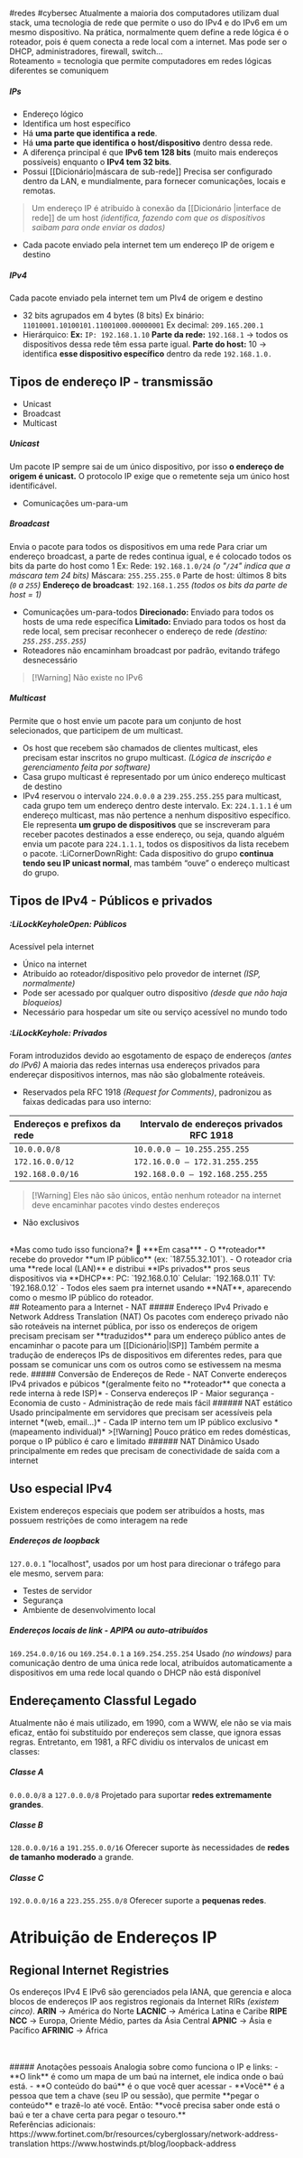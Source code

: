 #redes #cybersec 
Atualmente a maioria dos computadores utilizam dual stack, uma tecnologia de rede que permite o uso do IPv4 e do IPv6 em um mesmo dispositivo.
Na prática, normalmente quem define a rede lógica é o roteador, pois é quem conecta a rede local com a internet. Mas pode ser o DHCP, administradores, firewall, switch...
<br>
Roteamento = tecnologia que permite computadores em redes lógicas diferentes se comuniquem
##### IPs
- Endereço lógico
- Identifica um host específico
- Há **uma parte que identifica a rede**.
- Há **uma parte que identifica o host/dispositivo** dentro dessa rede.
- A diferença principal é que **IPv6 tem 128 bits** (muito mais endereços possíveis) enquanto o **IPv4 tem 32 bits**.
- Possui [[Dicionário|máscara de sub-rede]]
Precisa ser configurado dentro da LAN, e mundialmente, para fornecer comunicações, locais e remotas.
>Um endereço IP é atribuído à conexão da [[Dicionário |interface de rede]] de um host *(identifica, fazendo com que os dispositivos saibam para onde enviar os dados)*
  - Cada pacote enviado pela internet tem um endereço IP de origem e destino

##### IPv4
Cada  pacote enviado pela internet tem um PIv4 de origem e destino
- 32 bits agrupados em 4 bytes (8 bits)
Ex binário:  `11010001.10100101.11001000.00000001`
Ex decimal: `209.165.200.1`
- Hierárquico:
**Ex:** `IP: 192.168.1.10`
**Parte da rede:** `192.168.1` → todos os dispositivos dessa rede têm essa parte igual.
**Parte do host:** 10 → identifica **esse dispositivo específico** dentro da rede `192.168.1.0.`

## Tipos de endereço IP - transmissão
- Unicast
- Broadcast
- Multicast
##### Unicast
Um pacote IP sempre sai de um único dispositivo, por isso **o endereço de origem é unicast.**
O protocolo IP exige que o remetente seja um único host identificável.
- Comunicações um-para-um

##### Broadcast
Envia o pacote para todos os dispositivos em uma rede
Para criar um endereço broadcast, a parte de redes continua igual, e é colocado todos os bits da parte do host como 1
Ex: Rede: `192.168.1.0/24` *(o "`/24`" indica que a máscara tem 24 bits)*
Máscara: `255.255.255.0`
Parte de host: últimos 8 bits *(`0` a `255`)*
**Endereço de broadcast**: `192.168.1.255` *(todos os bits da parte de host = 1)*
- Comunicações um-para-todos
**Direcionado:** Enviado para todos os hosts de uma rede específica
**Limitado:** Enviado para todos os host da rede local, sem precisar reconhecer o endereço de rede *(destino: `255.255.255.255`)*
- Roteadores não encaminham broadcast por padrão, evitando tráfego desnecessário
>[!Warning] Não existe no IPv6

##### Multicast
Permite que o host envie um pacote para um conjunto de host selecionados, que participem de um multicast.
- Os host que recebem são chamados de clientes multicast, eles precisam estar inscritos no grupo multicast. *(Lógica de inscrição e gerenciamento feita por software)*
- Casa grupo multicast é representado por um único endereço multicast de destino
- IPv4 reservou o intervalo `224.0.0.0` a `239.255.255.255` para multicast, cada grupo tem um endereço dentro deste intervalo.
Ex: `224.1.1.1` é um endereço multicast, mas não pertence a nenhum dispositivo específico. Ele representa **um grupo de dispositivos** que se inscreveram para receber pacotes destinados a esse endereço, ou seja, quando alguém envia um pacote para `224.1.1.1`, todos os dispositivos da lista recebem o pacote.
:LiCornerDownRight: Cada dispositivo do grupo **continua tendo seu IP unicast normal**, mas também “ouve” o endereço multicast do grupo.

## Tipos de IPv4 - Públicos e privados
##### :LiLockKeyholeOpen: Públicos
Acessível pela internet
- Único na internet
- Atribuído ao roteador/dispositivo pelo provedor de internet *(ISP, normalmente)*
- Pode ser acessado por qualquer outro dispositivo *(desde que não haja bloqueios)*
- Necessário para hospedar um site ou serviço acessível no mundo todo

##### :LiLockKeyhole: Privados
Foram introduzidos devido ao esgotamento de espaço de endereços *(antes do IPv6)*
A maioria das redes internas usa endereços privados para endereçar dispositivos internos, mas não são globalmente roteáveis.
- Reservados pela RFC 1918 *(Request for Comments)*, padronizou as faixas dedicadas para uso interno:

| Endereços e prefixos da rede | Intervalo de endereços privados RFC 1918 |
| :--------------------------- | ---------------------------------------- |
| `10.0.0.0/8`                 | `10.0.0.0 – 10.255.255.255`              |
| `172.16.0.0/12`              | `172.16.0.0 – 172.31.255.255`<br>        |
| `192.168.0.0/16`             | `192.168.0.0 – 192.168.255.255`          |

>[!Warning] Eles não são únicos, então nenhum roteador na internet deve encaminhar pacotes vindo destes endereços
- Não exclusivos
<br>
*Mas como tudo isso funciona?*
🏡 ***Em casa***
- O **roteador** recebe do provedor **um IP público** (ex: `187.55.32.101`).
- O roteador cria uma **rede local (LAN)** e distribui **IPs privados** pros seus dispositivos via **DHCP**:
PC: `192.168.0.10`
Celular: `192.168.0.11`
TV: `192.168.0.12`
- Todos eles saem pra internet usando **NAT**, aparecendo como o mesmo IP público do roteador.
<br>
## Roteamento para a Internet - NAT
##### Endereço IPv4 Privado e Network Address Translation (NAT)
Os pacotes com endereço privado não são roteáveis na internet pública, por isso os endereços de origem precisam precisam ser **traduzidos** para um endereço público antes de encaminhar o pacote para um [[Dicionário|ISP]] 
Também permite a tradução de endereços IPs de dispositivos em diferentes redes, para que possam se comunicar uns com os outros como se estivessem na mesma rede.
##### Conversão de Endereços de Rede - NAT
Converte endereços IPv4 privados e púbicos *(geralmente feito no **roteador** que conecta a rede interna à rede ISP)*
- Conserva endereços IP
- Maior segurança
- Economia de custo
- Administração de rede mais fácil
###### NAT estático
Usado principalmente em servidores que precisam ser acessíveis pela internet *(web, email...)*
- Cada IP interno tem um IP público exclusivo *(mapeamento individual)*
>[!Warning] Pouco prático em redes domésticas, porque o IP público é caro e limitado
###### NAT Dinâmico
Usado principalmente em redes que precisam de conectividade de saída com a internet

## Uso especial IPv4
Existem endereços especiais que podem ser atribuídos a hosts, mas possuem restrições de como interagem na rede
##### Endereços de loopback
`127.0.0.1`
"localhost", usados por um host para direcionar o tráfego para ele mesmo, servem para:
- Testes de servidor
- Segurança
- Ambiente de desenvolvimento local
##### Endereços locais de link - APIPA ou auto-atribuídos
`169.254.0.0/16` ou `169.254.0.1` a `169.254.255.254`
Usado *(no windows)* para comunicação dentro de uma única rede local, atribuídos automaticamente a dispositivos em uma rede local quando o DHCP não está disponível

## Endereçamento Classful Legado
Atualmente não é mais utilizado, em 1990, com a WWW, ele não se via mais eficaz, então foi substituído por endereços sem classe, que ignora essas regras.
Entretanto, em 1981, a RFC dividiu os intervalos de unicast em classes:
##### Classe A 
`0.0.0.0/8` a `127.0.0.0/8`
Projetado para suportar  **redes extremamente grandes**.
##### Classe B
`128.0.0.0/16` a `191.255.0.0/16`
Oferecer suporte às necessidades de **redes de tamanho moderado** a grande.
##### Classe C 
`192.0.0.0/16` a `223.255.255.0/8`
Oferecer suporte a **pequenas redes**.
<br>
# Atribuição de Endereços IP
## Regional Internet Registries
Os endereços IPv4 E IPv6 são gerenciados pela IANA, que gerencia e aloca blocos de endereços IP aos registros regionais da Internet RIRs *(existem cinco)*.
**ARIN** → América do Norte
**LACNIC** → América Latina e Caribe
**RIPE NCC** → Europa, Oriente Médio, partes da Ásia Central
**APNIC** → Ásia e Pacífico
**AFRINIC** → África


<br>
<br>
##### Anotações pessoais
Analogia sobre como funciona o IP e links:
- **O link** é como um mapa de um baú na internet, ele indica onde o baú está.
- **O conteúdo do baú** é o que você quer acessar
- **Você** é a pessoa que tem a chave (seu IP ou sessão), que permite **pegar o conteúdo** e trazê-lo até você.
Então: **você precisa saber onde está o baú e ter a chave certa para pegar o tesouro.**
<br>
Referências adicionais: https://www.fortinet.com/br/resources/cyberglossary/network-address-translation
https://www.hostwinds.pt/blog/loopback-address